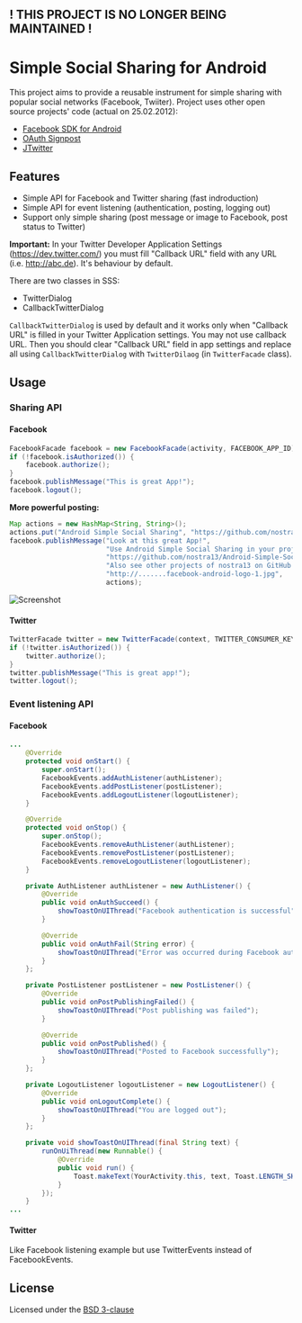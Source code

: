 ## ! THIS PROJECT IS NO LONGER BEING MAINTAINED !

# Simple Social Sharing for Android

This project aims to provide a reusable instrument for simple sharing with popular social networks (Facebook, Twiiter).
Project uses other open source projects' code (actual on 25.02.2012):

 * [Facebook SDK for Android](https://github.com/facebook/facebook-android-sdk)
 * [OAuth Signpost](https://github.com/kaeppler/signpost)
 * [JTwitter](https://github.com/winterstein/JTwitter)


## Features
 * Simple API for Facebook and Twitter sharing (fast indroduction)
 * Simple API for event listening (authentication, posting, logging out)
 * Support only simple sharing (post message or image to Facebook, post status to Twitter)

**Important:** In your Twitter Developer Application Settings (https://dev.twitter.com/) you must fill "Callback URL" field with any URL (i.e. http://abc.de).
It's behaviour by default.

There are two classes in SSS:

 * TwitterDialog
 * CallbackTwitterDialog
 
```CallbackTwitterDialog``` is used by default and it works only when "Callback URL" is filled in your Twitter Application settings.
You may not use callback URL. Then you should clear "Callback URL" field in app settings and replace all using ```CallbackTwitterDialog``` with ```TwitterDilaog``` (in ```TwitterFacade``` class).

## Usage

### Sharing API

#### Facebook

``` java
FacebookFacade facebook = new FacebookFacade(activity, FACEBOOK_APP_ID);
if (!facebook.isAuthorized()) {
	facebook.authorize();
}
facebook.publishMessage("This is great App!");
facebook.logout();
```

**More powerful posting:**

``` java
Map actions = new HashMap<String, String>();
actions.put("Android Simple Social Sharing", "https://github.com/nostra13");
facebook.publishMessage("Look at this great App!",
						"Use Android Simple Social Sharing in your project!",
						"https://github.com/nostra13/Android-Simple-Social-Sharing",
						"Also see other projects of nostra13 on GitHub!",
						"http://.......facebook-android-logo-1.jpg",
						actions);
```
![Screenshot](https://github.com/nostra13/Android-Simple-Social-Sharing/raw/master/FacebookPost.png)

#### Twitter

``` java
TwitterFacade twitter = new TwitterFacade(context, TWITTER_CONSUMER_KEY, TWITTER_CONSUMER_SECRET);
if (!twitter.isAuthorized()) {
	twitter.authorize();
}
twitter.publishMessage("This is great app!");
twitter.logout();
```

### Event listening API

#### Facebook

``` java
...
	@Override
	protected void onStart() {
		super.onStart();
		FacebookEvents.addAuthListener(authListener);
		FacebookEvents.addPostListener(postListener);
		FacebookEvents.addLogoutListener(logoutListener);
	}

	@Override
	protected void onStop() {
		super.onStop();
		FacebookEvents.removeAuthListener(authListener);
		FacebookEvents.removePostListener(postListener);
		FacebookEvents.removeLogoutListener(logoutListener);
	}

	private AuthListener authListener = new AuthListener() {
		@Override
		public void onAuthSucceed() {
			showToastOnUIThread("Facebook authentication is successful");
		}

		@Override
		public void onAuthFail(String error) {
			showToastOnUIThread("Error was occurred during Facebook authentication");
		}
	};

	private PostListener postListener = new PostListener() {
		@Override
		public void onPostPublishingFailed() {
			showToastOnUIThread("Post publishing was failed");
		}

		@Override
		public void onPostPublished() {
			showToastOnUIThread("Posted to Facebook successfully");
		}
	};

	private LogoutListener logoutListener = new LogoutListener() {
		@Override
		public void onLogoutComplete() {
			showToastOnUIThread("You are logged out");
		}
	};

	private void showToastOnUIThread(final String text) {
		runOnUiThread(new Runnable() {
			@Override
			public void run() {
				Toast.makeText(YourActivity.this, text, Toast.LENGTH_SHORT).show();
			}
		});
	}
...
```

#### Twitter

Like Facebook listening example but use TwitterEvents instead of FacebookEvents.
 
## License

Licensed under the [BSD 3-clause](http://www.opensource.org/licenses/BSD-3-Clause)
